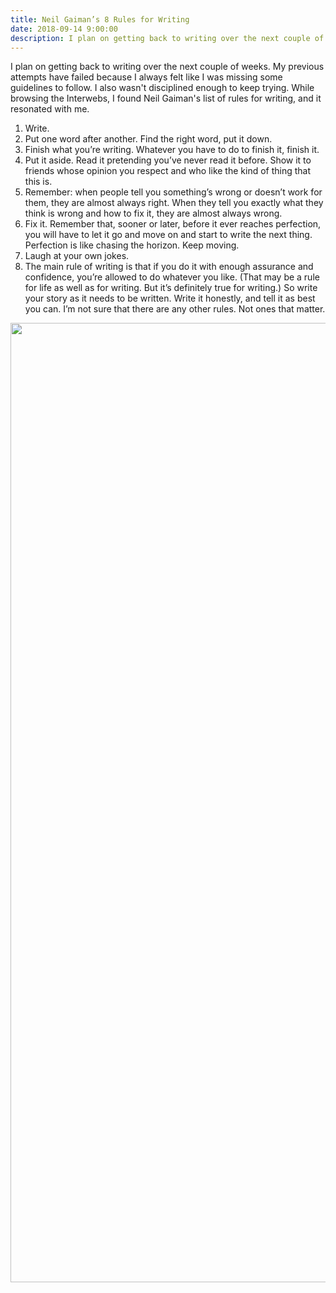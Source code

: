 ```yaml
---
title: Neil Gaiman’s 8 Rules for Writing
date: 2018-09-14 9:00:00
description: I plan on getting back to writing over the next couple of weeks.
---
```


I plan on getting back to writing over the next couple of weeks. My previous attempts have failed because I always felt like I was missing some guidelines to follow. I also wasn't disciplined enough to keep trying. While browsing the Interwebs, I found Neil Gaiman's list of rules for writing, and it resonated with me.

1. Write.
2. Put one word after another. Find the right word, put it down.
3. Finish what you’re writing. Whatever you have to do to finish it, finish it.
4. Put it aside. Read it pretending you’ve never read it before. Show it to friends whose opinion you respect and who like the kind of thing that this is.
5. Remember: when people tell you something’s wrong or doesn’t work for them, they are almost always right. When they tell you exactly what they think is wrong and how to fix it, they are almost always wrong.
6. Fix it. Remember that, sooner or later, before it ever reaches perfection, you will have to let it go and move on and start to write the next thing. Perfection is like chasing the horizon. Keep moving.
7. Laugh at your own jokes.
8. The main rule of writing is that if you do it with enough assurance and confidence, you’re allowed to do whatever you like. (That may be a rule for life as well as for writing. But it’s definitely true for writing.) So write your story as it needs to be written. Write it ­honestly, and tell it as best you can. I’m not sure that there are any other rules. Not ones that matter.

<img src="https://z30zgw.db.files.1drv.com/y4m-cAHh_3hAJD8fM7hz-TW4RRDl-Xx-T8Dr3apmAgCdh2c1TMnUaSyTap6Jbykuthf3klRMgWf5ckCnuLUi8rE1rBvEX1sRrrHV6k4E7ITleiWOgo0TQQYBBgmREgWzenYQH4ODt1QXKtZDmGX8y9aBhNZ59tvMUWBBlmjwKaoFLdMJEXtZFWq4mAgNFio5Nys?width=1000&height=1535&cropmode=none" width="1000" height="1535" />